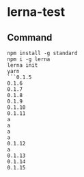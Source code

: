 # lerna-test

## Command

```
npm install -g standard
npm i -g lerna
lerna init
yarn
```0.1.5
0.1.6
0.1.7
0.1.8
0.1.9
0.1.10
0.1.11
a
a
a
a
0.1.12
a
0.1.13
0.1.14
0.1.15
